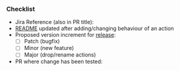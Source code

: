 <!-- markdownlint-disable-next-line MD041 -->
### Checklist

- Jira Reference (also in PR title):
- [README](/docs/README.md) updated after adding/changing behaviour of an action
- Proposed version increment for [release](/docs/README.md#release):
  - [ ] Patch (bugfix)
  - [ ] Minor (new feature)
  - [ ] Major (drop/rename actions)
- PR where change has been tested:
